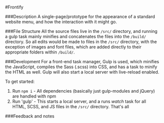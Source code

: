 
#Frontify


###Description
A single-page/prototype for the appearance of a standard website menu, and how the interaction with it might go.


###File Structure
All the source files live in the `/src/` directory, and running a gulp task mainly minifies and concatenates the files into the `/build/` directory.  So all edits would be made to files in the `/src/` directory, with the exception of images and font files, which are added directly to their appropriate folders within `/build/`.


###Development
For a front-end task manager, Gulp is used, which minifies the JavaScript, compiles the Sass (.scss) into CSS, and has a task to minify the HTML as well.  Gulp will also start a local server with live-reload enabled.

To get started:
1. Run `npm i` - All dependencies (basically just gulp-modules and jQuery) are handled with npm
2. Run 'gulp' - This starts a local server, and a runs *watch* task for all HTML, SCSS, and JS files in the `/src/` directory.
That's all


###Feedback and notes
